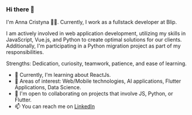 ### Hi there 👋

I'm Anna Cristyna 👨‍🚀. Currently, I work as a fullstack developer at Blip.

I am actively involved in web application development, utilizing my skills in JavaScript, Vue.js, and Python to create optimal solutions for our clients. Additionally, I'm participating in a Python migration project as part of my responsibilities.

Strengths: Dedication, curiosity, teamwork, patience, and ease of learning.

- 🌱 Currently, I'm learning about ReactJs.
- 🔭 Areas of interest: Web/Mobile technologies, AI applications, Flutter Applications, Data Science.
- 👯 I'm open to collaborating on projects that involve JS, Python, or Flutter.
- 📫 You can reach me on [LinkedIn](https://www.linkedin.com/in/annabarros/)

<!--
**AnnaCristyna/AnnaCristyna** is a ✨ _special_ ✨ repository because its `README.md` (this file) appears on your GitHub profile.

Here are some ideas to get you started:

- 🔭 I’m currently working on ...
- 🌱 I’m currently learning ...
- 👯 I’m looking to collaborate on ...
- 🤔 I’m looking for help with ...
- 💬 Ask me about ...
- 📫 How to reach me: ...
- 😄 Pronouns: ...
- ⚡ Fun fact: ...
Skills: Agility in solving problems, integrating tools, innovation, consulting, application architecture, proactivity.
-->
